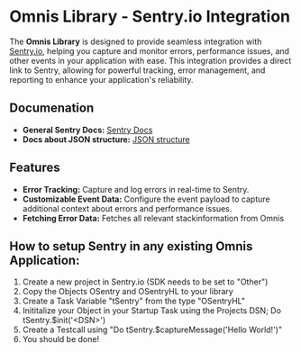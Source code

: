 # Omnis Library - Sentry.io Integration

The **Omnis Library** is designed to provide seamless integration with [Sentry.io](https://sentry.io/), helping you capture and monitor errors, performance issues, and other events in your application with ease. This integration provides a direct link to Sentry, allowing for powerful tracking, error management, and reporting to enhance your application's reliability.

## Documenation
- **General Sentry Docs:** [Sentry Docs](https://docs.sentry.io/)
- **Docs about JSON structure:** [JSON structure](https://develop.sentry.dev/sdk/data-model/event-payloads/)

## Features
- **Error Tracking:** Capture and log errors in real-time to Sentry.
- **Customizable Event Data:** Configure the event payload to capture additional context about errors and performance issues.
- **Fetching Error Data:** Fetches all relevant stackinformation from Omnis

## How to setup Sentry in any existing Omnis Application:

1. Create a new project in Sentry.io (SDK needs to be set to "Other")
2. Copy the Objects OSentry and OSentryHL to your library
3. Create a Task Variable "tSentry" from the type "OSentryHL"
4. Inititalize your Object in your Startup Task using the Projects DSN; Do tSentry.$init('\<DSN\>')
5. Create a Testcall using "Do tSentry.$captureMessage('Hello World!')"
6. You should be done!
